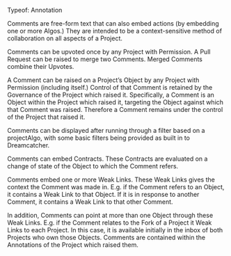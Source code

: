 Typeof: Annotation

Comments are free-form text that can also embed actions (by embedding one or more Algos.) They are intended to be a context-sensitive method of collaboration on all aspects of a Project.

Comments can be upvoted once by any Project with Permission. A Pull Request can be raised to merge two Comments. Merged Comments combine their Upvotes.

A Comment can be raised on a Project’s Object by any Project with Permission (including itself.) Control of that Comment is retained by the Governance of the Project which raised it. Specifically, a Comment is an Object within the Project which raised it, targeting the Object against which that Comment was raised. Therefore a Comment remains under the control of the Project that raised it.

Comments can be displayed after running through a filter based on a projectAlgo, with some basic filters being provided as built in to Dreamcatcher.

Comments can embed Contracts. These Contracts are evaluated on a change of state of the Object to which the Comment refers.

Comments embed one or more Weak Links. These Weak Links gives the context the Comment was made in. E.g. if the Comment refers to an Object, it contains a Weak Link to that Object. If it is in response to another Comment, it contains a Weak Link to that other Comment.

In addition, Comments can point at more than one Object through these Weak Links. E.g. if the Comment relates to the Fork of a Project it Weak Links to each Project. In this case, it is available initially in the inbox of both Projects who own those Objects.
Comments are contained within the Annotations of the Project which raised them.
